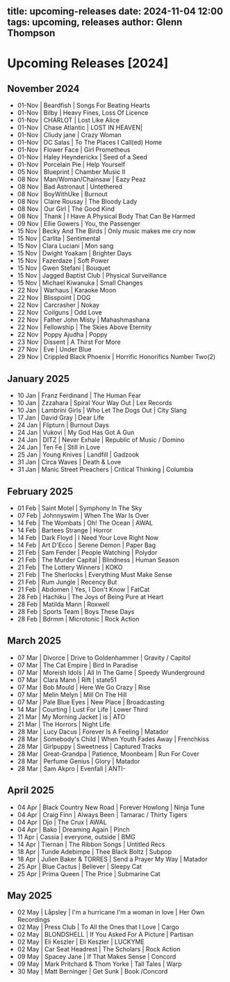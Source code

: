 title: upcoming-releases
date: 2024-11-04 12:00
tags: upcoming, releases
author: Glenn Thompson
---

# Upcoming Releases [2024]

## November 2024

- 01-Nov   | Beardfish         | Songs For Beating Hearts
- 01-Nov   | Bilby             | Heavy Fines, Loss Of Licence
- 01-Nov   | CHARLOT           | Lost Like Alice
- 01-Nov   | Chase Atlantic    | LOST IN HEAVEN|
- 01-Nov   | Cliudy jane       | Crazy Woman
- 01-Nov   | DC Salas          | To The Places I Call(ed) Home
- 01-Nov   | Flower Face       | Girl Prometheus
- 01-Nov   | Haley Heynderickx | Seed of a Seed
- 01-Nov   | Porcelain Pie     | Help Yourself
- 05 Nov | Blueprint | Chamber Music II
- 08 Nov | Man/Woman/Chainsaw | Eazy Peaz
- 08 Nov | Bad Astronaut | Untethered
- 08 Nov | BoyWithUke | Burnout
- 08 Nov | Claire Rousay | The Bloody Lady
- 08 Nov | Our Girl | The Good Kind
- 08 Nov | Thank | I Have A Physical Body That Can Be Harmed
- 09 Nov | Ellie Gowers | You, the Passenger
- 15 Nov | Becky And The Birds | Only music makes me cry now
- 15 Nov | Carlita | Sentimental
- 15 Nov | Clara Luciani | Mon sang
- 15 Nov | Dwight Yoakam | Brighter Days
- 15 Nov | Fazerdaze | Soft Power
- 15 Nov | Gwen Stefani | Bouquet
- 15 Nov | Jagged Baptist Club | Physical Surveillance
- 15 Nov | Michael Kiwanuka | Small Changes
- 22 Nov | Warhaus | Karaoke Moon
- 22 Nov | Blisspoint | DOG
- 22 Nov | Carcrasher | Nokay
- 22 Nov | Coilguns | Odd Love
- 22 Nov | Father John Misty | Mahashmashana
- 22 Nov | Fellowship | The Skies Above Eternity
- 22 Nov | Poppy Ajudha | Poppy
- 23 Nov | Dissent | A Thirst For More
- 27 Nov | Eve | Under Blue
- 29 Nov | Crippled Black Phoenix | Horrific Honorifics Number Two​(​2)

## January 2025

- 10 Jan | Franz Ferdinand | The Human Fear
- 10 Jan | Zzzahara | Spiral Your Way Out | Lex Records
- 10 Jan | Lambrini Girls | Who Let The Dogs Out | City Slang
- 17 Jan | David Gray | Dear Life
- 24 Jan | Flipturn | Burnout Days
- 24 Jan | Vukovi | My God Has Got A Gun
- 24 Jan | DITZ | Never Exhale | Republic of Music / Domino
- 24 Jan | Ten Fe | Still in Love
- 25 Jan | Young Knives | Landfill | Gadzook
- 31 Jan | Circa Waves | Death & Love
- 31 Jan | Manic Street Preachers | Critical Thinking | Columbia

## February 2025

- 01 Feb | Saint Motel | Symphony In The Sky
- 07 Feb | Johnnyswim | When The War Is Over
- 14 Feb | The Wombats | Oh! The Ocean | AWAL
- 14 Feb | Bartees Strange | Horror
- 14 Feb | Dark Floyd | I Need Your Love Right Now
- 14 Feb | Art D'Ecco | Serene Demon | Paper Bag
- 21 Feb | Sam Fender | People Watching | Polydor
- 21 Feb | The Murder Capital | Blindness | Human Season
- 21 Feb | The Lottery Winners | KOKO
- 21 Feb | The Sherlocks | Everything Must Make Sense
- 21 Feb | Rum Jungle | Recency But
- 21 Feb | Abdomen | Yes, I Don't Know | FatCat
- 28 Feb | Hachiku | The Joys of Being Pure at Heart
- 28 Feb | Matilda Mann | Roxwell
- 28 Feb | Sports Team | Boys These Days
- 28 Feb | Bdrmm | Microtonic | Rock Action

## March 2025

- 07 Mar | Divorce | Drive to Goldenhammer | Gravity / Capitol
- 07 Mar | The Cat Empire | Bird In Paradise
- 07 Mar | Moreish Idols | All In The Game | Speedy Wunderground
- 07 Mar | Clara Mann | Rift | state51
- 07 Mar | Bob Mould | Here We Go Crazy | Rise
- 07 Mar | Melin Melyn | Mill On The Hill
- 07 Mar | Pale Blue Eyes | New Place | Broadcasting
- 14 Mar | Courting | Lust For Life | Lower Third
- 21 Mar | My Morning Jacket | is | ATO
- 21 Mar | The Horrors | Night Life
- 28 Mar | Lucy Dacus | Forever Is A Feeling | Matador
- 28 Mar | Somebody's Child | When Youth Fades Away | Frenchkiss
- 28 Mar | Girlpuppy | Sweetness | Captured Tracks
- 28 Mar | Great-Grandpa | Patience, Moonbeam | Run For Cover
- 28 Mar | Perfume Genius | Glory | Matador
- 28 Mar | Sam Akpro | Evenfall | ANTI-

## April 2025

- 04 Apr | Black Country New Road | Forever Howlong | Ninja Tune
- 04 Apr | Craig Finn | Always Been | Tamarac / Thirty Tigers
- 04 Apr | Djo | The Crux | AWAL
- 04 Apr | Bako | Dreaming Again | Pinch
- 11 Apr | Cassia | everyone, outside | BMG
- 14 Apr | Tiernan | The Ribbon Songs | Untitled Recs
- 18 Apr | Tunde Adebimpe | Thee Black Boltz | Subpop
- 18 Apr | Julien Baker & TORRES | Send a Prayer My Way | Matador
- 25 Apr | Blue Cactus | Believer | Sleepy Cat
- 25 Apr | Prima Queen | The Price | Submarine Cat

## May 2025

- 02 May | Låpsley | I'm a hurricane I'm a woman in love | Her Own Recordings
- 02 May | Press Club | To All the Ones that I Love | Cargo
- 02 May | BLONDSHELL | If You Asked For A Picture | Partisan
- 02 May | Eli Keszler | Eli Keszler | LUCKYME
- 02 May | Car Seat Headrest | The Scholars | Rock Action
- 09 May | Spacey Jane | If That Makes Sense | Concord
- 09 May | Mark Pritchard & Thom Yorke | Tall Tales | Warp
- 30 May | Matt Berninger | Get Sunk | Book /Concord
